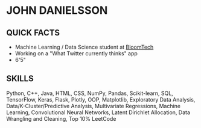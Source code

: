 # JOHN DANIELSSON

## QUICK FACTS
- Machine Learning / Data Science student at [BloomTech](https://www.bloomtech.com)
- Working on a "What Twitter currently thinks" app
- 6'5"

## SKILLS
Python, C++, Java, HTML, CSS, NumPy, Pandas, Scikit-learn, SQL, TensorFlow, Keras, Flask, Plotly, OOP, Matplotlib, Exploratory Data Analysis, Data/K-Cluster/Predictive Analysis, Multivariate Regressions, Machine Learning, Convolutional Neural Networks, Latent Dirichlet Allocation, Data Wrangling and Cleaning, Top 10% LeetCode
